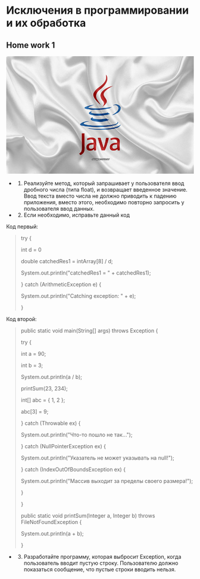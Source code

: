 # Исключения в программировании и их обработка
## Home work 1

![java.jpg](java.jpg)

- 1. Реализуйте метод, который запрашивает у пользователя ввод дробного числа (типа float),
и возвращает введенное значение. 
Ввод текста вместо числа не должно приводить к падению приложения, 
вместо этого, необходимо повторно запросить у пользователя ввод данных.


- 2. Если необходимо, исправьте данный код

Код первый:
>try {<p>
   int d = 0<p>
   double catchedRes1 = intArray[8] / d;<p>
   System.out.println("catchedRes1 = " + catchedRes1);<p>
} catch (ArithmeticException e) {<p>
   System.out.println("Catching exception: " + e);<p>
}

Код второй:
>public static void main(String[] args) throws Exception {<p>
   try {<p>
       int a = 90;<p>
       int b = 3;<p>
       System.out.println(a / b);<p>
       printSum(23, 234);<p>
       int[] abc = { 1, 2 };<p>
       abc[3] = 9;<p>
   } catch (Throwable ex) {<p>
       System.out.println("Что-то пошло не так...");<p>
   } catch (NullPointerException ex) {<p>
       System.out.println("Указатель не может указывать на null!");<p>
   } catch (IndexOutOfBoundsException ex) {<p>
       System.out.println("Массив выходит за пределы своего размера!");<p>
   }<p>
}<p>
public static void printSum(Integer a, Integer b) throws FileNotFoundException {<p>
   System.out.println(a + b);<p>
}


- 3. Разработайте программу, которая выбросит Exception, когда пользователь вводит пустую строку. 
Пользователю должно показаться сообщение, что пустые строки вводить нельзя.